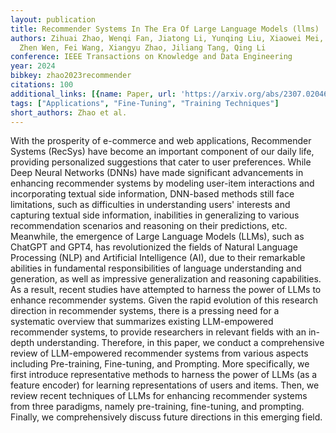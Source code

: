 ```yaml
---
layout: publication
title: Recommender Systems In The Era Of Large Language Models (llms)
authors: Zihuai Zhao, Wenqi Fan, Jiatong Li, Yunqing Liu, Xiaowei Mei, Yiqi Wang,
  Zhen Wen, Fei Wang, Xiangyu Zhao, Jiliang Tang, Qing Li
conference: IEEE Transactions on Knowledge and Data Engineering
year: 2024
bibkey: zhao2023recommender
citations: 100
additional_links: [{name: Paper, url: 'https://arxiv.org/abs/2307.02046'}]
tags: ["Applications", "Fine-Tuning", "Training Techniques"]
short_authors: Zhao et al.
---
```

With the prosperity of e-commerce and web applications, Recommender Systems
(RecSys) have become an important component of our daily life, providing
personalized suggestions that cater to user preferences. While Deep Neural
Networks (DNNs) have made significant advancements in enhancing recommender
systems by modeling user-item interactions and incorporating textual side
information, DNN-based methods still face limitations, such as difficulties in
understanding users' interests and capturing textual side information,
inabilities in generalizing to various recommendation scenarios and reasoning
on their predictions, etc. Meanwhile, the emergence of Large Language Models
(LLMs), such as ChatGPT and GPT4, has revolutionized the fields of Natural
Language Processing (NLP) and Artificial Intelligence (AI), due to their
remarkable abilities in fundamental responsibilities of language understanding
and generation, as well as impressive generalization and reasoning
capabilities. As a result, recent studies have attempted to harness the power
of LLMs to enhance recommender systems. Given the rapid evolution of this
research direction in recommender systems, there is a pressing need for a
systematic overview that summarizes existing LLM-empowered recommender systems,
to provide researchers in relevant fields with an in-depth understanding.
Therefore, in this paper, we conduct a comprehensive review of LLM-empowered
recommender systems from various aspects including Pre-training, Fine-tuning,
and Prompting. More specifically, we first introduce representative methods to
harness the power of LLMs (as a feature encoder) for learning representations
of users and items. Then, we review recent techniques of LLMs for enhancing
recommender systems from three paradigms, namely pre-training, fine-tuning, and
prompting. Finally, we comprehensively discuss future directions in this
emerging field.